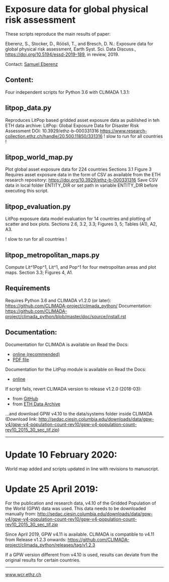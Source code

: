 # Exposure data for global physical risk assessment

These scripts reproduce the main results of paper:

Eberenz, S., Stocker, D., Röösli, T., and Bresch, D. N.:
Exposure data for global physical risk assessment,
Earth Syst. Sci. Data Discuss., https://doi.org/10.5194/essd-2019-189, in review, 2019.

Contact: [Samuel Eberenz](mailto:samuel.eberenz@usys.ethz.ch)

## Content:
Four independent scripts for Python 3.6 with CLIMADA 1.3.1:

##  litpop_data.py
Reproduces LitPop based gridded asset exposure data as published in teh ETH data archive:
LitPop: Global Exposure Data for Disaster Risk Assessment
DOI: 10.3929/ethz-b-000331316
https://www.research-collection.ethz.ch/handle/20.500.11850/331316
! slow to run for all countries !

##  litpop_world_map.py
Plot global asset exposure data for 224 countries
Sections 3.1
Figure 3
Requires asset exposure data in the form of CSV as available from the ETH research repository:
https://doi.org/10.3929/ethz-b-000331316
Save CSV data in local folder ENTITY_DIR or set path in variable ENTITY_DIR before executing this script.

## litpop_evaluation.py
LitPop exposure data model evaluation for 14 countries and plotting of scatter and box plots.
Sections 2.6, 3.2, 3.3;
Figures 3, 5;
Tables (A1), A2, A3.

! slow to run for all countries !

## litpop_metropolitan_maps.py
Compute Lit^1Pop^1, Lit^1, and Pop^1 for four metropolitan areas and plot maps.
Section 3.3;
Figures 4, A1.

## Requirements

Requires Python 3.6 and CLIMADA v1.2.0 (or later):
https://github.com/CLIMADA-project/climada_python/
Documentation: https://github.com/CLIMADA-project/climada_python/blob/master/doc/source/install.rst

## Documentation:

Documentation for CLIMADA is available on Read the Docs:

* [online (recommended)](https://climada-python.readthedocs.io/en/stable/)
* [PDF file](https://buildmedia.readthedocs.org/media/pdf/climada-python/stable/climada-python.pdf)

Documentation for the LitPop module is available on Read the Docs:

* [online](https://climada-python.readthedocs.io/en/stable/tutorial/climada_entity_LitPop.html)

If script fails, revert CLIMADA version to release v1.2.0 (2018-03):
* from [GitHub](https://github.com/CLIMADA-project/climada_python/releases/tag/v1.2.0)
* from [ETH Data Archive](http://doi.org/10.5905/ethz-1007-226)

...and download GPW v4.10 to the data/systems folder inside CLIMADA
(Download link: http://sedac.ciesin.columbia.edu/downloads/data/gpw-v4/gpw-v4-population-count-rev10/gpw-v4-population-count-rev10_2015_30_sec_tif.zip)

-----
# Update 10 February 2020:
World map added and scripts updated in line with revisions to manuscript.


# Update 25 April 2019:
For the publication and research data, v4.10 of the Gridded Population of the World (GPW) data was used.
This data needs to be downloaded manually from:
http://sedac.ciesin.columbia.edu/downloads/data/gpw-v4/gpw-v4-population-count-rev10/gpw-v4-population-count-rev10_2015_30_sec_tif.zip

Since April 2019, GPW v4.11 is available. CLIMADA is compatible to v4.11 from Release v1.2.3 onwards:
https://github.com/CLIMADA-project/climada_python/releases/tag/v1.2.3

If a GPW version different from v4.10 is used, results can deviate from the original results for certain countries.

-----

www.wcr.ethz.ch
